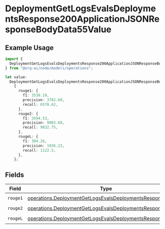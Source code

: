 # DeploymentGetLogsEvalsDeploymentsResponse200ApplicationJSONResponseBodyData55Value

## Example Usage

```typescript
import {
  DeploymentGetLogsEvalsDeploymentsResponse200ApplicationJSONResponseBodyData55Value,
} from "@orq-ai/node/models/operations";

let value:
  DeploymentGetLogsEvalsDeploymentsResponse200ApplicationJSONResponseBodyData55Value =
    {
      rouge1: {
        f1: 3538.19,
        precision: 3782.68,
        recall: 6578.62,
      },
      rouge2: {
        f1: 3594.53,
        precision: 9003.68,
        recall: 9832.75,
      },
      rougeL: {
        f1: 304.26,
        precision: 1936.23,
        recall: 1122.5,
      },
    };
```

## Fields

| Field                                                                                                                                    | Type                                                                                                                                     | Required                                                                                                                                 | Description                                                                                                                              |
| ---------------------------------------------------------------------------------------------------------------------------------------- | ---------------------------------------------------------------------------------------------------------------------------------------- | ---------------------------------------------------------------------------------------------------------------------------------------- | ---------------------------------------------------------------------------------------------------------------------------------------- |
| `rouge1`                                                                                                                                 | [operations.DeploymentGetLogsEvalsDeploymentsResponseRouge1](../../models/operations/deploymentgetlogsevalsdeploymentsresponserouge1.md) | :heavy_check_mark:                                                                                                                       | N/A                                                                                                                                      |
| `rouge2`                                                                                                                                 | [operations.DeploymentGetLogsEvalsDeploymentsResponseRouge2](../../models/operations/deploymentgetlogsevalsdeploymentsresponserouge2.md) | :heavy_check_mark:                                                                                                                       | N/A                                                                                                                                      |
| `rougeL`                                                                                                                                 | [operations.DeploymentGetLogsEvalsDeploymentsResponseRougeL](../../models/operations/deploymentgetlogsevalsdeploymentsresponserougel.md) | :heavy_check_mark:                                                                                                                       | N/A                                                                                                                                      |